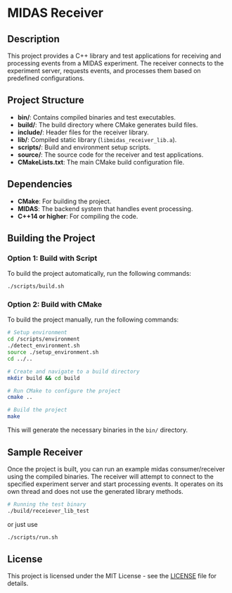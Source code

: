 # MIDAS Receiver

## Description

This project provides a C++ library and test applications for receiving and processing events from a MIDAS experiment. The receiver connects to the experiment server, requests events, and processes them based on predefined configurations.

## Project Structure

- **bin/**: Contains compiled binaries and test executables.
- **build/**: The build directory where CMake generates build files.
- **include/**: Header files for the receiver library.
- **lib/**: Compiled static library (`libmidas_receiver_lib.a`).
- **scripts/**: Build and environment setup scripts.
- **source/**: The source code for the receiver and test applications.
- **CMakeLists.txt**: The main CMake build configuration file.

## Dependencies

- **CMake**: For building the project.
- **MIDAS**: The backend system that handles event processing.
- **C++14 or higher**: For compiling the code.

## Building the Project

### Option 1: Build with Script

To build the project automatically, run the following commands:

```bash
./scripts/build.sh
```

### Option 2: Build with CMake

To build the project manually, run the following commands:

```bash
# Setup environment
cd /scripts/environment
./detect_environment.sh
source ./setup_environment.sh
cd ../..

# Create and navigate to a build directory
mkdir build && cd build

# Run CMake to configure the project
cmake ..

# Build the project
make
```

This will generate the necessary binaries in the `bin/` directory.

## Sample Receiver

Once the project is built, you can run an example midas consumer/receiver using the compiled binaries. The receiver will attempt to connect to the specified experiment server and start processing events. It operates on its own thread and does not use the generated library methods.

```bash
# Running the test binary
./build/receiever_lib_test
```

or just use

```bash
./scripts/run.sh
```

## License

This project is licensed under the MIT License - see the [LICENSE](LICENSE) file for details.

